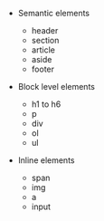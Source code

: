 + Semantic elements

    + header
    + section
    + article
    + aside
    + footer


+ Block level elements

    + h1 to h6
    + p
    + div
    + ol
    + ul

+ Inline elements
    + span
    + img
    + a
    + input